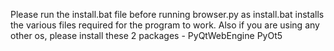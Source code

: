 Please run the install.bat file before running browser.py as install.bat installs the various files required for the program to work. Also if you are using any other os, please install these 2 packages - 
PyQtWebEngine
PyOt5